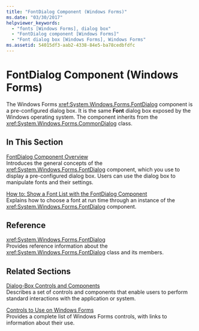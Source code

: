 ```yaml
---
title: "FontDialog Component (Windows Forms)"
ms.date: "03/30/2017"
helpviewer_keywords: 
  - "fonts [Windows Forms], dialog box"
  - "FontDialog component [Windows Forms]"
  - "Font dialog box [Windows Forms], Windows Forms"
ms.assetid: 54015df3-aab2-4338-84e5-ba78cedbfdfc
---
```

# FontDialog Component (Windows Forms)
The Windows Forms <xref:System.Windows.Forms.FontDialog> component is a pre-configured dialog box. It is the same **Font** dialog box exposed by the Windows operating system. The component inherits from the <xref:System.Windows.Forms.CommonDialog> class.  
  
## In This Section  
 [FontDialog Component Overview](fontdialog-component-overview-windows-forms.md)  
 Introduces the general concepts of the <xref:System.Windows.Forms.FontDialog> component, which you use to display a pre-configured dialog box. Users can use the dialog box to manipulate fonts and their settings.  
  
 [How to: Show a Font List with the FontDialog Component](how-to-show-a-font-list-with-the-fontdialog-component.md)  
 Explains how to choose a font at run time through an instance of the <xref:System.Windows.Forms.FontDialog> component.  
  
## Reference  
 <xref:System.Windows.Forms.FontDialog>  
 Provides reference information about the <xref:System.Windows.Forms.FontDialog> class and its members.  
  
## Related Sections  
 [Dialog-Box Controls and Components](dialog-box-controls-and-components-windows-forms.md)  
 Describes a set of controls and components that enable users to perform standard interactions with the application or system.  
  
 [Controls to Use on Windows Forms](controls-to-use-on-windows-forms.md)  
 Provides a complete list of Windows Forms controls, with links to information about their use.
